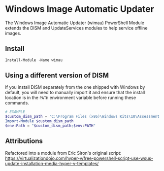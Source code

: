# Windows Image Automatic Updater

The Windows Image Automatic Updater (wimau) PowerShell Module extends the
DISM and UpdateServices modules to help service offline images.

## Install

```ps1
Install-Module -Name wimau
```

## Using a different version of DISM

If you install DISM separately from the one shipped with Windows by default, you will need to manually import it and
ensure that the install location is in the `PATH` environment variable before running these commands.

```ps1
# EXAMPLE
$custom_dism_path = 'C:\Program Files (x86)\Windows Kits\10\Assessment and Deployment Kit\Deployment Tools\amd64\DISM'
Import-Module $custom_dism_path
$env:Path = "$custom_dism_path;$env:PATH"
```

## Attributions

Refactored into a module from Eric Siron's original script: https://virtualizationdojo.com/hyper-v/free-powershell-script-use-wsus-update-installation-media-hyper-v-templates/
